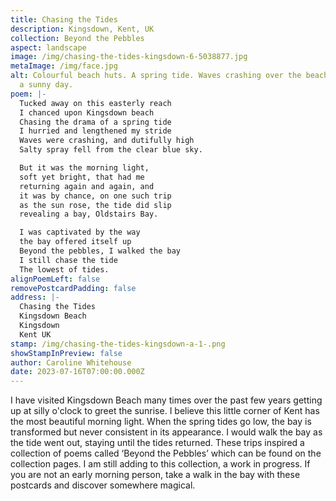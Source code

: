 ```yaml
---
title: Chasing the Tides
description: Kingsdown, Kent, UK
collection: Beyond the Pebbles
aspect: landscape
image: /img/chasing-the-tides-kingsdown-6-5038877.jpg
metaImage: /img/face.jpg
alt: Colourful beach huts. A spring tide. Waves crashing over the beach huts on
  a sunny day.
poem: |-
  Tucked away on this easterly reach
  I chanced upon Kingsdown beach
  Chasing the drama of a spring tide
  I hurried and lengthened my stride
  Waves were crashing, and dutifully high 
  Salty spray fell from the clear blue sky.

  But it was the morning light, 
  soft yet bright, that had me 
  returning again and again, and
  it was by chance, on one such trip 
  as the sun rose, the tide did slip
  revealing a bay, Oldstairs Bay. 

  I was captivated by the way 
  the bay offered itself up
  Beyond the pebbles, I walked the bay
  I still chase the tide
  The lowest of tides.
alignPoemLeft: false
removePostcardPadding: false
address: |-
  Chasing the Tides
  Kingsdown Beach
  Kingsdown
  Kent UK
stamp: /img/chasing-the-tides-kingsdown-a-1-.png
showStampInPreview: false
author: Caroline Whitehouse
date: 2023-07-16T07:00:00.000Z
---
```

I have visited Kingsdown Beach many times over the past few years getting up at silly o'clock to greet the sunrise. I believe this little corner of Kent has the most beautiful morning light. When the spring tides go low, the bay is transformed but never consistent in its appearance. I would walk the bay as the tide went out, staying until the tides returned. These trips inspired a collection of poems called ‘Beyond the Pebbles’ which can be found on the collection pages. I am still adding to this collection, a work in progress. If you are not an early morning person, take a walk in the bay with these postcards and discover somewhere magical.
